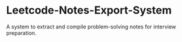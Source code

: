 # Leetcode-Notes-Export-System
A system to extract and compile problem-solving notes for interview preparation.
